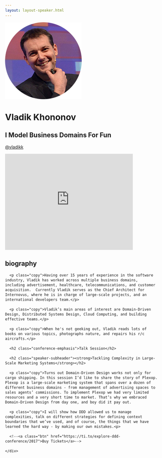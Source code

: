 ```yaml
---
layout: layout-speaker.html
---
```


<div class="container section featured-speaker">
  <div class="row">
    <div class="col-xs-12 col-sm-2 img-container">
      <img class="speaker-page-img" src="../img/speakers/Vladik-Khononov-ON.png" />
      </div>
    <div class="col-xs-12 col-sm-10 copy-container">
      <h1 class="speaker-header">Vladik Khononov</h1>
      <h2 class="speaker-subtitle">I Model Business Domains For Fun</h2>
      <p class="copy"><a class="speaker-handle" href="https://twitter.com/@vladikk
" target="_blank">@vladikk</a></p>
      <div class="video-responsive">
        <iframe width="420" height="315" src="http://www.youtube.com/embed/k2LazT39-8Y" frameborder="0" allowfullscreen></iframe>
      </div>
      <h2 class="speaker-subheader"><strong>biography</strong></h2>

      <p class="copy">Having over 15 years of experience in the software industry, Vladik has worked across multiple business domains, including advertisement, healthcare, telecommunications, and customer acquisition.  Currently Vladik serves as the Chief Architect for Internovus, where he is in charge of large-scale projects, and an international developers team.</p>

      <p class="copy">Vladik’s main areas of interest are Domain-Driven Design, Distributed Systems Design, Cloud Computing, and building effective teams.</p>

      <p class="copy">When he's not geeking out, Vladik reads lots of books on various topics, photographs nature, and repairs his r/c aircrafts.</p>

      <h2 class="conference-emphasis">Talk Session</h2>

      <h2 class="speaker-subheader"><strong>Tackling Complexity in Large-Scale Marketing Systems</strong></h2>

      <p class="copy">Turns out Domain-Driven Design works not only for cargo shipping. In this session I’d like to share the story of Plexop. Plexop is a large-scale marketing system that spans over a dozen of different business domains - from management of advertising spaces to sales agents’ commissions. To implement Plexop we had very limited resources and a very short time to market. That’s why we embraced Domain-Driven Design from day one, and boy did it pay out.

      <p class="copy">I will show how DDD allowed us to manage complexities, talk on different strategies for defining context boundaries that we’ve used, and of course, the things that we have learned the hard way - by making our own mistakes.<p>

      <!--<a class="btn" href="https://ti.to/explore-ddd-conference/2017">Buy Tickets</a>-->

    </div>
</div>
</div>
